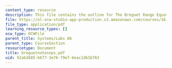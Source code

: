```yaml
---
content_type: resource
description: This file contains the outline for The Breguet Range Equation.
file: https://ol-ocw-studio-app-production.s3.amazonaws.com/courses/16-01-unified-engineering-i-ii-iii-iv-fall-2005-spring-2006/92ab2685b6773e7679e7beac1db1b763_breguetnoteseps.pdf
file_type: application/pdf
learning_resource_types: []
ocw_type: OCWFile
parent_title: Systems/Labs 06
parent_type: CourseSection
resourcetype: Document
title: breguetnoteseps.pdf
uid: 92ab2685-b677-3e76-79e7-beac1db1b763
---
```

